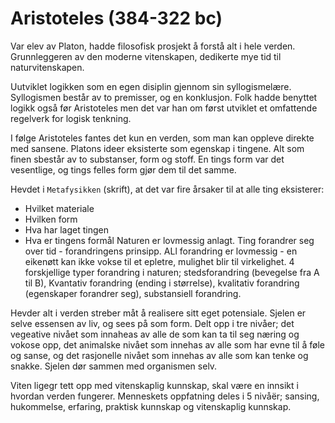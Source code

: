 # Aristoteles (384-322 bc)

Var elev av Platon, hadde filosofisk prosjekt å forstå alt i hele verden. Grunnleggeren av den moderne vitenskapen, dedikerte mye tid til naturvitenskapen. 

Uutviklet  logikken som en egen disiplin gjennom sin syllogismelære. Syllogismen består av to premisser, og en konklusjon. Folk hadde benyttet logikk også før Aristoteles men det var han om først utviklet et omfattende regelverk for logisk tenkning.

I følge Aristoteles fantes det kun en verden, som man kan oppleve direkte med sansene. Platons ideer eksisterte som egenskap i tingene. Alt som finen sbestår av to substanser, form og stoff. En tings form var det vesentlige, og tings felles form gjør dem til det samme. 

Hevdet i `Metafysikken` (skrift), at det var fire årsaker til at alle ting eksisterer: 
- Hvilket materiale
- Hvilken form
- Hva har laget tingen
- Hva er tingens formål
Naturen er lovmessig anlagt. Ting forandrer seg over tid - forandringens prinsipp. ALl forandring er lovmessig - en eikenøtt kan ikke vokse til et epletre, mulighet blir til virkelighet.
4 forskjellige typer forandring i naturen; stedsforandring (bevegelse fra A til B), Kvantativ forandring (ending i størrelse), kvalitativ forandring (egenskaper forandrer seg), substansiell forandring.

Hevder alt i verden streber måt å realisere sitt eget potensiale. Sjelen er selve essensen av liv, og sees på som form. Delt opp i tre nivåer; det vegeative nivået som innaheas av alle de som kan ta til seg næring og vokose opp, det animalske nivået som innehas av alle som har evne til å føle og sanse, og det rasjonelle nivået som innehas av alle som kan tenke og snakke. Sjelen dør sammen med organismen selv. 

Viten ligegr tett opp med vitenskaplig kunnskap, skal være en innsikt i hvordan verden fungerer. Menneskets oppfatning deles i 5 nivåër; sansing, hukommelse, erfaring, praktisk kunnskap og vitenskaplig kunnskap. 
